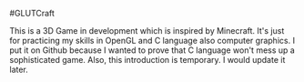 #GLUTCraft

This is a 3D Game in development which is inspired by Minecraft. It's just for practicing my skills in OpenGL and C language also computer graphics. I put it on Github because I wanted to prove that C language won't mess up a sophisticated game. Also, this introduction is temporary. I would update it later.
